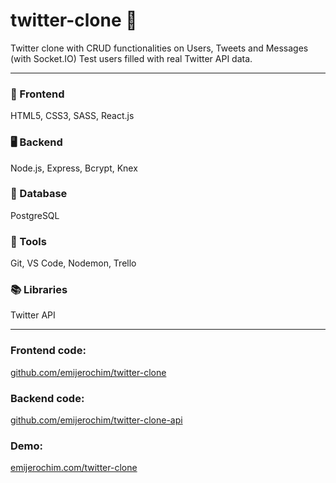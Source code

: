 # twitter-clone 🐤

Twitter clone with CRUD functionalities on Users, Tweets and Messages (with Socket.IO)
Test users filled with real Twitter API data.

_________________________

### 📱 Frontend
HTML5, CSS3, SASS, React.js

### 🖥️ Backend
Node.js, Express, Bcrypt, Knex

### 💾 Database
PostgreSQL

### 🧰 Tools
Git, VS Code, Nodemon, Trello

### 📚 Libraries
Twitter API

___________________________


### Frontend code:
[github.com/emijerochim/twitter-clone](github.com/emijerochim/twitter-clone)

### Backend code:
[github.com/emijerochim/twitter-clone-api](github.com/emijerochim/twitter-clone-api)

### Demo:
[emijerochim.com/twitter-clone](emijerochim.com/twitter-clone)
